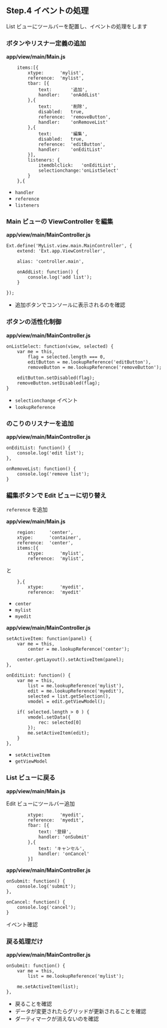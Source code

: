 ## Step.4 イベントの処理

List ビューにツールバーを配置し、イベントの処理をします

### ボタンやリスナー定義の追加

**app/view/main/Main.js**

        items:[{
            xtype:      'mylist',
            reference:  'mylist',
            tbar: [{
                text:       '追加',
                handler:    'onAddList'
            },{
                text:       '削除',
                disabled:   true,
                reference:  'removeButton',
                handler:    'onRemoveList'
            },{
                text:       '編集',
                disabled:   true,
                reference:  'editButton',
                handler:    'onEditList'
            }],
            listeners: {
                itemdblclick:   'onEditList',
                selectionchange:'onListSelect'
            }
        },{

* `handler`
* `reference`
* `listeners`

### Main ビューの ViewController を編集

**app/view/main/MainController.js**

    Ext.define('MyList.view.main.MainController', {
        extend: 'Ext.app.ViewController',

        alias: 'controller.main',

        onAddList: function() {
            console.log('add list');
        }

    });

* 追加ボタンでコンソールに表示されるのを確認

### ボタンの活性化制御

**app/view/main/MainController.js**

    onListSelect: function(view, selected) {
        var me = this,
            flag = selected.length === 0,
            editButton = me.lookupReference('editButton'),
            removeButton = me.lookupReference('removeButton');

        editButton.setDisabled(flag);
        removeButton.setDisabled(flag);
    }

* `selectionchange` イベント
* `lookupReference`

### のこりのリスナーを追加

**app/view/main/MainController.js**

    onEditList: function() {
        console.log('edit list');
    },

    onRemoveList: function() {
        console.log('remove list');
    }

### 編集ボタンで Edit ビューに切り替え

`reference` を追加

**app/view/main/Main.js**

        region:     'center',
        xtype:      'container',
        reference:  'center',
        items:[{
            xtype:      'mylist',
            reference:  'mylist',

と

        },{
            xtype:      'myedit',
            reference:  'myedit'


* `center`
* `mylist`
* `myedit`

**app/view/main/MainController.js**

    setActiveItem: function(panel) {
        var me = this,
            center = me.lookupReference('center');

        center.getLayout().setActiveItem(panel);
    },

    onEditList: function() {
        var me = this,
            list = me.lookupReference('mylist'),
            edit = me.lookupReference('myedit'),
            selected = list.getSelection(),
            vmodel = edit.getViewModel();

        if( selected.length > 0 ) {
            vmodel.setData({
                rec: selected[0]
            });
            me.setActiveItem(edit);
        }
    },

* `setActiveItem`
* `getViewModel`

### List ビューに戻る

**app/view/main/Main.js**

Edit ビューにツールバー追加

            xtype:      'myedit',
            reference:  'myedit',
            fbar: [{
                text: '登録',
                handler: 'onSubmit'
            },{
                text: 'キャンセル',
                handler: 'onCancel'
            }]

**app/view/main/MainController.js**

    onSubmit: function() {
        console.log('submit');
    },

    onCancel: function() {
        console.log('cancel');
    }

イベント確認

### 戻る処理だけ

**app/view/main/MainController.js**

    onSubmit: function() {
        var me = this,
            list = me.lookupReference('mylist');

        me.setActiveItem(list);
    },

* 戻ることを確認
* データが変更されたらグリッドが更新されることを確認
* ダーティマークが消えないのを確認


